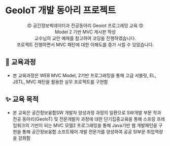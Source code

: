 # GeoIoT 개발 동아리 프로젝트
<p align="center">
    😍 공간정보빅데이터과 전공동아리 Geoiot 프로그래밍 교육 😍 <br>
    Model 2 기반 MVC 게시판 작성 <br>
    교수님의 교안 예제를 참고하여 코딩을 진행하였습니다. <br>
    프로젝트 진행하면서 MVC 패턴에 대한 이해도를 증가 시킬 수 있었습니다.<br>
</p>

## 📃 교육과정
- 본 교육과정은 WEB MVC Model, 2기반 프로그래밍을 통해 고급 서블릿, EL, JSTL, MVC 패턴을 활용한 실무 프로젝트를 구현함

## ✨ 교육 목적
- 본 교육은 공간정보융합SW 개발자 양성과정 과정의 일환으로 SW개발 부문 학과 전공 동아리(GeoIoT) 및 전문개발자 과정에 대한 단기집중교육을 통해 스프링 프레임워크의 기반이 되는 MVC 모델2 프로그래밍을 통해 Java기반 웹 개발패턴을 구현을 통해 공간정보융합 소프트웨어 개발 전문가를 양성하여 공공 SI부문 취업역량을 강화함

